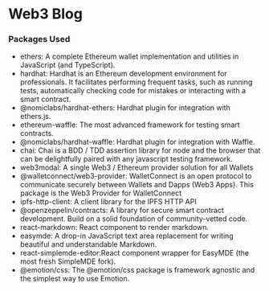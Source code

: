 # Web3 Blog


### Packages Used
- ethers: A complete Ethereum wallet implementation and utilities in JavaScript (and TypeScript).
- hardhat: Hardhat is an Ethereum development environment for professionals. It facilitates performing frequent tasks, such as running tests, automatically checking code for mistakes or interacting with a smart contract.
- @nomiclabs/hardhat-ethers: Hardhat plugin for integration with ethers.js.
- ethereum-waffle: The most advanced framework for testing smart contracts.
- @nomiclabs/hardhat-waffle: Hardhat plugin for integration with Waffle.
- chai: Chai is a BDD / TDD assertion library for node and the browser that can be delightfully paired with any javascript testing framework.
- web3modal: A single Web3 / Ethereum provider solution for all Wallets
- @walletconnect/web3-provider: WalletConnect is an open protocol to communicate securely between Wallets and Dapps (Web3 Apps). This package is the Web3 Provider for WalletConnect
- ipfs-http-client: A client library for the IPFS HTTP API
- @openzeppelin/contracts: A library for secure smart contract development. Build on a solid foundation of community-vetted code.
- react-markdown: React component to render markdown.
- easymde: A drop-in JavaScript text area replacement for writing beautiful and understandable Markdown.
- react-simplemde-editor:React component wrapper for EasyMDE (the most fresh SimpleMDE fork).
- @emotion/css: The @emotion/css package is framework agnostic and the simplest way to use Emotion.
